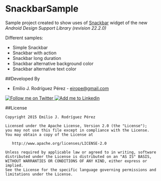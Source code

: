 # SnackbarSample 

Sample project created to show uses of [Snackbar](https://developer.android.com/intl/es/reference/android/support/design/widget/Snackbar.html) widget of the new *Android Design Support Library (revision 22.2.0)*

Different samples:

- Simple Snackbar
- Snackbar with action
- Snackbar long duration
- Snackbar alternative background color
- Snackbar alternative text color

##Developed By

* Emilio J. Rodríguez Pérez - <ejrope@gmail.com>

<a href="https://twitter.com/ejrope">
  <img alt="Follow me on Twitter" src="http://imageshack.us/a/img812/3923/smallth.png" />
</a>
<a href="http://www.linkedin.com/in/ejrope">
  <img alt="Add me to Linkedin" src="http://imageshack.us/a/img41/7877/smallld.png" />
</a>



##License

    Copyright 2015 Emilio J. Rodríguez Pérez

    Licensed under the Apache License, Version 2.0 (the "License");
    you may not use this file except in compliance with the License.
    You may obtain a copy of the License at

       http://www.apache.org/licenses/LICENSE-2.0

    Unless required by applicable law or agreed to in writing, software
    distributed under the License is distributed on an "AS IS" BASIS,
    WITHOUT WARRANTIES OR CONDITIONS OF ANY KIND, either express or implied.
    See the License for the specific language governing permissions and
    limitations under the License.
